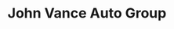 ---
title: "John Vance Auto Group"
url: /guthrie/john-vance-auto-group-south-division-street/
shop: car
---